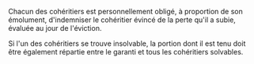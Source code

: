   
 Chacun des cohéritiers est personnellement obligé, à proportion de son émolument, d'indemniser le cohéritier évincé de la perte qu'il a subie, évaluée au jour de l'éviction.  

  
 Si l'un des cohéritiers se trouve insolvable, la portion dont il est tenu doit être également répartie entre le garanti et tous les cohéritiers solvables.  

